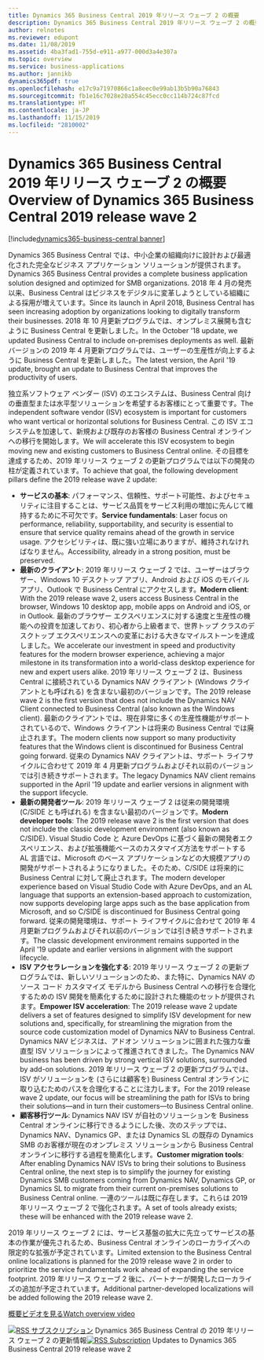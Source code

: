 ```yaml
---
title: Dynamics 365 Business Central 2019 年リリース ウェーブ 2 の概要
description: Dynamics 365 Business Central 2019 年リリース ウェーブ 2 の概要
author: relnotes
ms.reviewer: edupont
ms.date: 11/08/2019
ms.assetid: 4ba3fad1-755d-e911-a977-000d3a4e307a
ms.topic: overview
ms.service: business-applications
ms.author: jannikb
dynamics365pdf: true
ms.openlocfilehash: e17c9a71970866c1a8eec0e99ab13b5b90a76843
ms.sourcegitcommit: fb1e16c7028e20a554c45ecc0cc114b724c87fcd
ms.translationtype: HT
ms.contentlocale: ja-JP
ms.lasthandoff: 11/15/2019
ms.locfileid: "2810002"
---
```

# <a name="overview-of-dynamics-365-business-central-2019-release-wave-2"></a><span data-ttu-id="9ecb1-103">Dynamics 365 Business Central 2019 年リリース ウェーブ 2 の概要</span><span class="sxs-lookup"><span data-stu-id="9ecb1-103">Overview of Dynamics 365 Business Central 2019 release wave 2</span></span>
[!include[dynamics365-business-central banner](../includes/dynamics365-business-central.md)]

<!--overview start-->
<span data-ttu-id="9ecb1-104">Dynamics 365 Business Central では、中小企業の組織向けに設計および最適化された完全なビジネス アプリケーション ソリューションが提供されます。</span><span class="sxs-lookup"><span data-stu-id="9ecb1-104">Dynamics 365 Business Central provides a complete business application solution designed and optimized for SMB organizations.</span></span> <span data-ttu-id="9ecb1-105">2018 年 4 月の発売以来、Business Central はビジネスをデジタルに変革しようとしている組織による採用が増えています。</span><span class="sxs-lookup"><span data-stu-id="9ecb1-105">Since its launch in April 2018, Business Central has seen increasing adoption by organizations looking to digitally transform their businesses.</span></span> <span data-ttu-id="9ecb1-106">2018 年 10 月更新プログラムでは、オンプレミス展開も含むように Business Central を更新しました。</span><span class="sxs-lookup"><span data-stu-id="9ecb1-106">In the October '18 update, we updated Business Central to include on-premises deployments as well.</span></span> <span data-ttu-id="9ecb1-107">最新バージョンの 2019 年 4 月更新プログラムでは、ユーザーの生産性が向上するように Business Central を更新しました。</span><span class="sxs-lookup"><span data-stu-id="9ecb1-107">The latest version, the April '19 update, brought an update to Business Central that improves the productivity of users.</span></span>

<span data-ttu-id="9ecb1-108">独立系ソフトウェア ベンダー (ISV) のエコシステムは、Business Central 向けの垂直型または水平型ソリューションを希望するお客様にとって重要です。</span><span class="sxs-lookup"><span data-stu-id="9ecb1-108">The independent software vendor (ISV) ecosystem is important for customers who want vertical or horizontal solutions for Business Central.</span></span> <span data-ttu-id="9ecb1-109">この ISV エコシステムを加速して、新規および既存のお客様の Business Central オンラインへの移行を開始します。</span><span class="sxs-lookup"><span data-stu-id="9ecb1-109">We will accelerate this ISV ecosystem to begin moving new and existing customers to Business Central online.</span></span> <span data-ttu-id="9ecb1-110">その目標を達成するため、2019 年リリース ウェーブ 2 の更新プログラムでは以下の開発の柱が定義されています。</span><span class="sxs-lookup"><span data-stu-id="9ecb1-110">To achieve that goal, the following development pillars define the 2019 release wave 2 update:</span></span>

- <span data-ttu-id="9ecb1-111">**サービスの基本**: パフォーマンス、信頼性、サポート可能性、およびセキュリティに注目することは、サービス品質をサービス利用の増加に先んじて維持するために不可欠です。</span><span class="sxs-lookup"><span data-stu-id="9ecb1-111">**Service fundamentals**: Laser focus on performance, reliability, supportability, and security is essential to ensure that service quality remains ahead of the growth in service usage.</span></span> <span data-ttu-id="9ecb1-112">アクセシビリティは、既に強い立場にありますが、維持されなければなりません。</span><span class="sxs-lookup"><span data-stu-id="9ecb1-112">Accessibility, already in a strong position, must be preserved.</span></span>
- <span data-ttu-id="9ecb1-113">**最新のクライアント**: 2019 年リリース ウェーブ 2 では、ユーザーはブラウザー、Windows 10 デスクトップ アプリ、Android および iOS のモバイル アプリ、Outlook で Business Central にアクセスします。</span><span class="sxs-lookup"><span data-stu-id="9ecb1-113">**Modern client**: With the 2019 release wave 2, users access Business Central in the browser, Windows 10 desktop app, mobile apps on Android and iOS, or in Outlook.</span></span> <span data-ttu-id="9ecb1-114">最新のブラウザー エクスペリエンスに対する速度と生産性の機能への投資を加速しており、初心者から上級者まで、世界トップ クラスのデスクトップ エクスペリエンスへの変革における大きなマイルストーンを達成しました。</span><span class="sxs-lookup"><span data-stu-id="9ecb1-114">We accelerate our investment in speed and productivity features for the modern browser experience, achieving a major milestone in its transformation into a world-class desktop experience for new and expert users alike.</span></span> <span data-ttu-id="9ecb1-115">2019 年リリース ウェーブ 2 は、Business Central に接続されている Dynamics NAV クライアント (Windows クライアントとも呼ばれる) を含まない最初のバージョンです。</span><span class="sxs-lookup"><span data-stu-id="9ecb1-115">The 2019 release wave 2 is the first version that does not include the Dynamics NAV Client connected to Business Central (also known as the Windows client).</span></span> <span data-ttu-id="9ecb1-116">最新のクライアントでは、現在非常に多くの生産性機能がサポートされているので、Windows クライアントは将来の Business Central では廃止されます。</span><span class="sxs-lookup"><span data-stu-id="9ecb1-116">The modern clients now support so many productivity features that the Windows client is discontinued for Business Central going forward.</span></span> <span data-ttu-id="9ecb1-117">従来の Dynamics NAV クライアントは、サポート ライフサイクルに合わせて 2019 年 4 月更新プログラムおよびそれ以前のバージョンでは引き続きサポートされます。</span><span class="sxs-lookup"><span data-stu-id="9ecb1-117">The legacy Dynamics NAV client remains supported in the April '19 update and earlier versions in alignment with the support lifecycle.</span></span>
- <span data-ttu-id="9ecb1-118">**最新の開発者ツール**: 2019 年リリース ウェーブ 2 は従来の開発環境 (C/SIDE とも呼ばれる) を含まない最初のバージョンです。</span><span class="sxs-lookup"><span data-stu-id="9ecb1-118">**Modern developer tools**: The 2019 release wave 2 is the first version that does not include the classic development environment (also known as C/SIDE).</span></span> <span data-ttu-id="9ecb1-119">Visual Studio Code と Azure DevOps に基づく最新の開発者エクスペリエンス、および拡張機能ベースのカスタマイズ方法をサポートする AL 言語では、Microsoft のベース アプリケーションなどの大規模アプリの開発がサポートされるようになりました。そのため、C/SIDE は将来的に Business Central に対して廃止されます。</span><span class="sxs-lookup"><span data-stu-id="9ecb1-119">The modern developer experience based on Visual Studio Code with Azure DevOps, and an AL language that supports an extension-based approach to customization, now supports developing large apps such as the base application from Microsoft, and so C/SIDE is discontinued for Business Central going forward.</span></span> <span data-ttu-id="9ecb1-120">従来の開発環境は、サポート ライフサイクルに合わせて 2019 年 4 月更新プログラムおよびそれ以前のバージョンでは引き続きサポートされます。</span><span class="sxs-lookup"><span data-stu-id="9ecb1-120">The classic development environment remains supported in the April '19 update and earlier versions in alignment with the support lifecycle.</span></span> 
- <span data-ttu-id="9ecb1-121">**ISV アクセラレーションを強化する**: 2019 年リリース ウェーブ 2 の更新プログラムでは、新しいソリューションのため、また特に、Dynamics NAV のソース コード カスタマイズ モデルから Business Central への移行を合理化するための ISV 開発を簡素化するために設計された機能のセットが提供されます。</span><span class="sxs-lookup"><span data-stu-id="9ecb1-121">**Empower ISV acceleration**: The 2019 release wave 2 update delivers a set of features designed to simplify ISV development for new solutions and, specifically, for streamlining the migration from the source code customization model of Dynamics NAV to Business Central.</span></span> <span data-ttu-id="9ecb1-122">Dynamics NAV ビジネスは、アドオン ソリューションに囲まれた強力な垂直型 ISV ソリューションによって推進されてきました。</span><span class="sxs-lookup"><span data-stu-id="9ecb1-122">The Dynamics NAV business has been driven by strong vertical ISV solutions, surrounded by add-on solutions.</span></span> <span data-ttu-id="9ecb1-123">2019 年リリース ウェーブ 2 の更新プログラムでは、ISV がソリューションを (さらには顧客を) Business Central オンラインに取り込むためのパスを合理化することに注力します。</span><span class="sxs-lookup"><span data-stu-id="9ecb1-123">For the 2019 release wave 2 update, our focus will be streamlining the path for ISVs to bring their solutions—and in turn their customers—to Business Central online.</span></span>
- <span data-ttu-id="9ecb1-124">**顧客移行ツール**: Dynamics NAV ISV が自社のソリューションを Business Central オンラインに移行できるようにした後、次のステップでは、Dynamics NAV、Dynamics GP、または Dynamics SL の既存の Dynamics SMB のお客様が現在のオンプレミス ソリューションから Business Central オンラインに移行する過程を簡素化します。</span><span class="sxs-lookup"><span data-stu-id="9ecb1-124">**Customer migration tools**: After enabling Dynamics NAV ISVs to bring their solutions to Business Central online, the next step is to simplify the journey for existing Dynamics SMB customers coming from Dynamics NAV, Dynamics GP, or Dynamics SL to migrate from their current on-premises solutions to Business Central online.</span></span> <span data-ttu-id="9ecb1-125">一連のツールは既に存在します。これらは 2019 年リリース ウェーブ 2 で強化されます。</span><span class="sxs-lookup"><span data-stu-id="9ecb1-125">A set of tools already exists; these will be enhanced with the 2019 release wave 2.</span></span>

<span data-ttu-id="9ecb1-126">2019 年リリース ウェーブ 2 には、サービス基盤の拡大に先立ってサービスの基本の作業が優先されるため、Business Central オンラインのローカライズへの限定的な拡張が予定されています。</span><span class="sxs-lookup"><span data-stu-id="9ecb1-126">Limited extension to the Business Central online localizations is planned for the 2019 release wave 2 in order to prioritize the service fundamentals work ahead of expanding the service footprint.</span></span> <span data-ttu-id="9ecb1-127">2019 年リリース ウェーブ 2 後に、パートナーが開発したローカライズの追加が予定されています。</span><span class="sxs-lookup"><span data-stu-id="9ecb1-127">Additional partner-developed localizations will be added following the 2019 release wave 2.</span></span>

[<span data-ttu-id="9ecb1-128">概要ビデオを見る</span><span class="sxs-lookup"><span data-stu-id="9ecb1-128">Watch overview video</span></span>](https://aka.ms/ROGBC19RW2ROV)

<span data-ttu-id="9ecb1-129">[![RSS サブスクリプション](/dynamics365-release-plan/media/feed-icon.png "RSS サブスクリプション")](https://docs.microsoft.com/api/search/rss?locale=en-us&$filter=scopes%2Fany(t%3A%20t%20eq%20%27dynamics365-business-central-192%27)) Dynamics 365 Business Central の 2019 年リリース ウェーブ 2 の更新情報</span><span class="sxs-lookup"><span data-stu-id="9ecb1-129">[![RSS Subscription](/dynamics365-release-plan/media/feed-icon.png "RSS Subscription")](https://docs.microsoft.com/api/search/rss?locale=en-us&$filter=scopes%2Fany(t%3A%20t%20eq%20%27dynamics365-business-central-192%27)) Updates to Dynamics 365 Business Central 2019 release wave 2</span></span>
<!--overview end-->